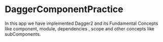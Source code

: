 # DaggerComponentPractice
In this app we have implemented Dagger2 and its Fundamental Concepts like component, module, dependencies , scope and other concepts like subComponents.
